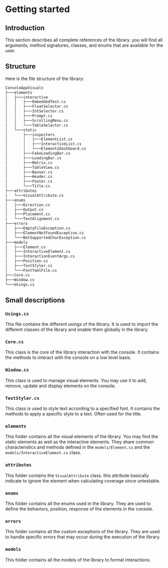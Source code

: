 # Getting started

## Introduction

This section describes all complete references of the library. you will find all arguments, method signatures, classes, and enums that are available for the user.

## Structure

Here is the file structure of the library:

```bash
ConsoleAppVisuals
├───elements
│   ├───interactive
│   │   ├───EmbeddedText.cs
│   │   ├───FloatSelector.cs
│   │   ├───IntSelector.cs
│   │   ├───Prompt.cs
│   │   ├───ScrollingMenu.cs
│   │   └───TableSelector.cs
│   └───static
│       ├───inspectors
│       │   ├───ElementList.cs
│       │   ├───InteractiveList.cs
│       │   └───ElementsDashboard.cs
│       ├───FakeLoadingBar.cs
│       ├───LoadingBar.cs
│       ├───Matrix.cs
│       ├───TableView.cs
│       ├───Banner.cs
│       ├───Header.cs
│       ├───Footer.cs
│       └───Title.cs
├───attributes
│   └───VisualAttribute.cs
├───enums
│   ├───Direction.cs
│   ├───Output.cs
│   ├───Placement.cs
│   └───TextAlignment.cs
├───errors
│   ├───EmptyFileException.cs
│   ├───ElementNotFoundException.cs
│   └───NotSupportedCharException.cs
├───models
│   ├───Element.cs
│   ├───InteractiveElement.cs
│   ├───InteractionEventArgs.cs
│   ├───Position.cs
│   ├───TextStyler.cs
│   └───FontYamlFile.cs
├───Core.cs
├───Window.cs
└───Usings.cs
```

## Small descriptions

### `Usings.cs`

This file contains the different usings of the library. It is used to import the different classes of the library and enable them globally in the library.

### `Core.cs`

This class is the core of the library interaction with the console. It contains the methods to interact with the console on a low level basis.

### `Window.cs`

This class is used to manage visual elements. You may use it to add, remove, update and display elements on the console.

### `TextStyler.cs`

This class is used to style text according to a specified font. It contains the methods to apply a specific style to a text. Often used for the title.

### `elements`

This folder contains all the visual elements of the library. You may find the static elements as well as the interactive elements. They share common characteristics and methods defined in the `models/Element.cs` and the `models/InteractiveElement.cs` class.

### `attributes`

This folder contains the `VisualAttribute` class. this attribute basically indicate to ignore the element when calculating coverage since untestable.

### `enums`

This folder contains all the enums used in the library. They are used to define the behaviors, position, response of the elements in the console.

### `errors`

This folder contains all the custom exceptions of the library. They are used to handle specific errors that may occur during the execution of the library.

### `models`

This folder contains all the models of the library to format interactions.
